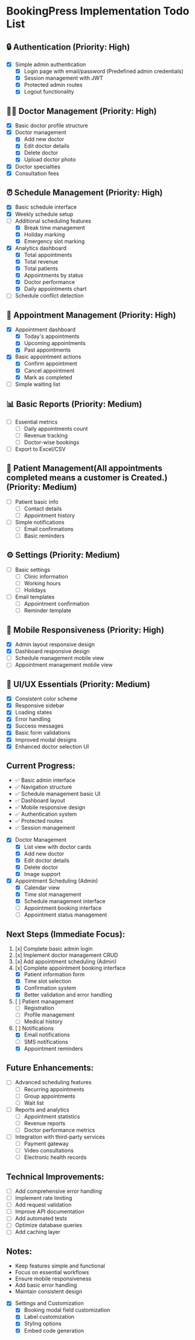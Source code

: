 # BookingPress Implementation Todo List

## 🔒 Authentication (Priority: High)
- [x] Simple admin authentication
  - [x] Login page with email/password (Predefined admin credentials)
  - [x] Session management with JWT
  - [x] Protected admin routes
  - [x] Logout functionality

## 👨‍⚕️ Doctor Management (Priority: High)
- [x] Basic doctor profile structure
- [x] Doctor management
  - [x] Add new doctor
  - [x] Edit doctor details
  - [x] Delete doctor
  - [x] Upload doctor photo
- [x] Doctor specialties
- [x] Consultation fees

## ⏰ Schedule Management (Priority: High)
- [x] Basic schedule interface
- [x] Weekly schedule setup
- [ ] Additional scheduling features
  - [x] Break time management
  - [x] Holiday marking
  - [x] Emergency slot marking
- [x] Analytics dashboard
  - [x] Total appointments
  - [x] Total revenue
  - [x] Total patients
  - [x] Appointments by status
  - [x] Doctor performance
  - [x] Daily appointments chart
- [ ] Schedule conflict detection

## 📅 Appointment Management (Priority: High)
- [x] Appointment dashboard
  - [x] Today's appointments
  - [x] Upcoming appointments
  - [x] Past appointments
- [x] Basic appointment actions
  - [x] Confirm appointment
  - [x] Cancel appointment
  - [x] Mark as completed
- [ ] Simple waiting list

## 📊 Basic Reports (Priority: Medium)
- [ ] Essential metrics
  - [ ] Daily appointments count
  - [ ] Revenue tracking
  - [ ] Doctor-wise bookings
- [ ] Export to Excel/CSV

## 👥 Patient Management(All appointments completed means a customer is Created.) (Priority: Medium)
- [ ] Patient basic info
  - [ ] Contact details
  - [ ] Appointment history
- [ ] Simple notifications
  - [ ] Email confirmations
  - [ ] Basic reminders

## ⚙️ Settings (Priority: Medium)
- [ ] Basic settings
  - [ ] Clinic information
  - [ ] Working hours
  - [ ] Holidays
- [ ] Email templates
  - [ ] Appointment confirmation
  - [ ] Reminder template

## 📱 Mobile Responsiveness (Priority: High)
- [x] Admin layout responsive design
- [x] Dashboard responsive design
- [ ] Schedule management mobile view
- [ ] Appointment management mobile view

## 🎨 UI/UX Essentials (Priority: Medium)
- [x] Consistent color scheme
- [x] Responsive sidebar
- [x] Loading states
- [x] Error handling
- [x] Success messages
- [x] Basic form validations
- [x] Improved modal designs
- [x] Enhanced doctor selection UI

## Current Progress:
- ✅ Basic admin interface
- ✅ Navigation structure
- ✅ Schedule management basic UI
- ✅ Dashboard layout
- ✅ Mobile responsive design
- ✅ Authentication system
- ✅ Protected routes
- ✅ Session management
- [x] Doctor Management
  - [x] List view with doctor cards
  - [x] Add new doctor
  - [x] Edit doctor details
  - [x] Delete doctor
  - [x] Image support
- [x] Appointment Scheduling (Admin)
  - [x] Calendar view
  - [x] Time slot management
  - [x] Schedule management interface
  - [ ] Appointment booking interface
  - [ ] Appointment status management

## Next Steps (Immediate Focus):
1. [x] Complete basic admin login
2. [x] Implement doctor management CRUD
3. [x] Add appointment scheduling (Admin)
4. [x] Complete appointment booking interface
   - [x] Patient information form
   - [x] Time slot selection
   - [x] Confirmation system
   - [x] Better validation and error handling
5. [ ] Patient management
   - [ ] Registration
   - [ ] Profile management
   - [ ] Medical history
6. [ ] Notifications
   - [x] Email notifications
   - [ ] SMS notifications
   - [x] Appointment reminders

## Future Enhancements:
- [ ] Advanced scheduling features
  - [ ] Recurring appointments
  - [ ] Group appointments
  - [ ] Wait list
- [ ] Reports and analytics
  - [ ] Appointment statistics
  - [ ] Revenue reports
  - [ ] Doctor performance metrics
- [ ] Integration with third-party services
  - [ ] Payment gateway
  - [ ] Video consultations
  - [ ] Electronic health records

## Technical Improvements:
- [ ] Add comprehensive error handling
- [ ] Implement rate limiting
- [ ] Add request validation
- [ ] Improve API documentation
- [ ] Add automated tests
- [ ] Optimize database queries
- [ ] Add caching layer

## Notes:
- Keep features simple and functional
- Focus on essential workflows
- Ensure mobile responsiveness
- Add basic error handling
- Maintain consistent design
- [x] Settings and Customization
  - [x] Booking modal field customization
  - [x] Label customization
  - [x] Styling options
  - [x] Embed code generation 